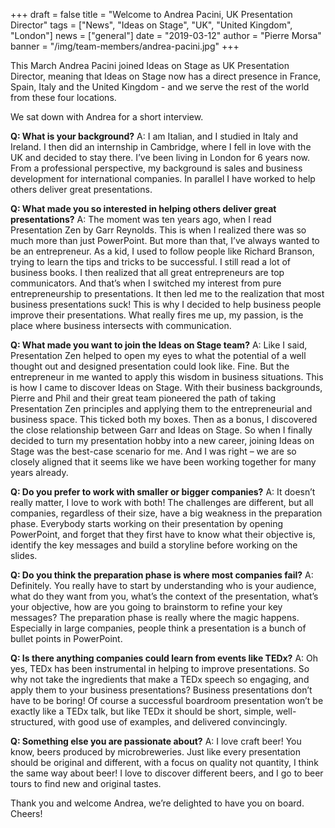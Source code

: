 +++
draft = false
title = "Welcome to Andrea Pacini, UK Presentation Director"
tags = ["News", "Ideas on Stage", "UK", "United Kingdom", "London"]
news = ["general"]
date = "2019-03-12"
author = "Pierre Morsa"
banner = "/img/team-members/andrea-pacini.jpg"
+++

This March Andrea Pacini joined Ideas on Stage as UK Presentation Director, meaning that Ideas on Stage now has a direct presence in France, Spain, Italy and the United Kingdom - and we serve the rest of the world from these four locations. 

We sat down with Andrea for a short interview.

**Q: What is your background?**
A: I am Italian, and I studied in Italy and Ireland. I then did an internship in Cambridge, where I fell in love with the UK and decided to stay there. I’ve been living in London for 6 years now. From a professional perspective, my background is sales and business development for international companies. In parallel I have worked to help others deliver great presentations.

**Q: What made you so interested in helping others deliver great presentations?**
A: The moment was ten years ago, when I read Presentation Zen by Garr Reynolds. This is when I realized there was so much more than just PowerPoint. But more than that, I’ve always wanted to be an entrepreneur. As a kid, I used to follow people like Richard Branson, trying to learn the tips and tricks to be successful. I still read a lot of business books. I then realized that all great entrepreneurs are top communicators. And that’s when I switched my interest from pure entrepreneurship to presentations. It then led me to the realization that most business presentations suck! This is why I decided to help business people improve their presentations. What really fires me up, my passion, is the place where business intersects with communication.

**Q: What made you want to join the Ideas on Stage team?**
A: Like I said, Presentation Zen helped to open my eyes to what the potential of a well thought out and designed presentation could look like. Fine. But the entrepreneur in me wanted to apply this wisdom in business situations. This is how I came to discover Ideas on Stage. With their business backgrounds, Pierre and Phil and their great team pioneered the path of taking Presentation Zen principles and applying them to the entrepreneurial and business space. This ticked both my boxes. Then as a bonus, I discovered the close relationship between Garr and Ideas on Stage. So when I finally decided to turn my presentation hobby into a new career, joining Ideas on Stage was the best-case scenario for me. And I was right – we are so closely aligned that it seems like we have been working together for many years already.

**Q: Do you prefer to work with smaller or bigger companies?**
A: It doesn’t really matter, I love to work with both! The challenges are different, but all companies, regardless of their size, have a big weakness in the preparation phase. Everybody starts working on their presentation by opening PowerPoint, and forget that they first have to know what their objective is, identify the key messages and build a storyline before working on the slides.

**Q: Do you think the preparation phase is where most companies fail?**
A: Definitely. You really have to start by understanding who is your audience, what do they want from you, what’s the context of the presentation, what’s your objective, how are you going to brainstorm to refine your key messages? The preparation phase is really where the magic happens. Especially in large companies, people think a presentation is a bunch of bullet points in PowerPoint.

**Q: Is there anything companies could learn from events like TEDx?**
A: Oh yes, TEDx has been instrumental in helping to improve presentations. So why not take the ingredients that make a TEDx speech so engaging, and apply them to your business presentations? Business presentations don’t have to be boring! Of course a successful boardroom presentation won’t be exactly like a TEDx talk, but like TEDx it should be short, simple, well-structured, with good use of examples, and delivered convincingly.

**Q: Something else you are passionate about?**
A: I love craft beer! You know, beers produced by microbreweries. Just like every presentation should be original and different, with a focus on quality not quantity, I think the same way about beer! I love to discover different beers, and I go to beer tours to find new and original tastes.

Thank you and welcome Andrea, we’re delighted to have you on board. Cheers!
